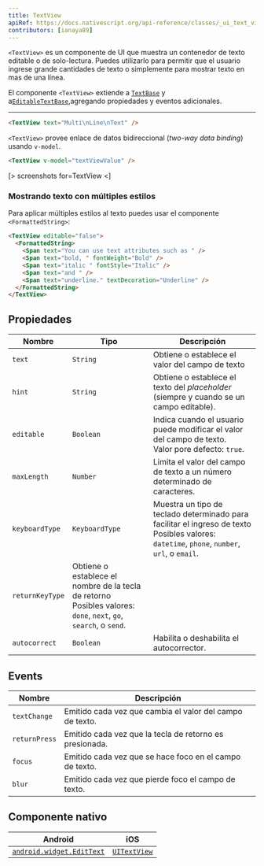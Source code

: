 ```yaml
---
title: TextView
apiRef: https://docs.nativescript.org/api-reference/classes/_ui_text_view_.textview
contributors: [ianaya89]
---
```


`<TextView>` es un componente de UI que muestra un contenedor de texto editable o de solo-lectura. Puedes utilizarlo para permitir que el usuario ingrese grande cantidades de texto o simplemente para mostrar texto en mas de una línea.

El componente `<TextView>` extiende a [`TextBase`](https://docs.nativescript.org/api-reference/classes/_ui_text_base_.textbase) y a[`EditableTextBase`](https://docs.nativescript.org/api-reference/classes/_ui_editor_text_base_.editabletextbase),agregando propiedades y eventos adicionales.

---

```html
<TextView text="Multi\nLine\nText" />
```

`<TextView>` provee enlace de datos bidireccional (*two-way data binding*) usando `v-model`.

```html
<TextView v-model="textViewValue" />
```

[> screenshots for=TextView <]

### Mostrando texto con múltiples estilos

Para aplicar múltiples estilos al texto puedes usar el componente `<FormattedString>`:

```html
<TextView editable="false">
  <FormattedString>
    <Span text="You can use text attributes such as " />
    <Span text="bold, " fontWeight="Bold" />
    <Span text="italic " fontStyle="Italic" />
    <Span text="and " />
    <Span text="underline." textDecoration="Underline" />
  </FormattedString>
</TextView>
```

## Propiedades

| Nombre | Tipo | Descripción |
|------|------|-------------|
| `text` | `String` | Obtiene o establece el valor del campo de texto
| `hint` | `String` | Obtiene o establece el texto del *placeholder* (siempre y cuando se un campo editable).
| `editable` | `Boolean` | Indica cuando el usuario puede modificar el valor del campo de texto.<br>Valor pore defecto: `true`.
| `maxLength` | `Number` | Limita el valor del campo de texto a un número determinado de caracteres.
| `keyboardType` | `KeyboardType` | Muestra un tipo de teclado determinado para facilitar el ingreso de texto<br/>Posibles valores: `datetime`, `phone`, `number`, `url`, o `email`.
| `returnKeyType` | Obtiene o establece el nombre de la tecla de retorno<br/>Posibles valores: `done`, `next`, `go`, `search`, o `send`.
| `autocorrect` | `Boolean` | Habilita o deshabilita el autocorrector.

## Events

| Nombre | Descripción |
|------|-------------|
| `textChange` | Emitido cada vez que cambia el valor del campo de texto.
| `returnPress` | Emitido cada vez que la tecla de retorno es presionada.
| `focus` | Emitido cada vez que se hace foco en el campo de texto.
| `blur` | Emitido cada vez que pierde foco el campo de texto.

## Componente nativo

| Android | iOS |
|---------|-----|
| [`android.widget.EditText`](https://developer.android.com/reference/android/widget/EditText.html) | [`UITextView`](https://developer.apple.com/documentation/uikit/uitextview)
